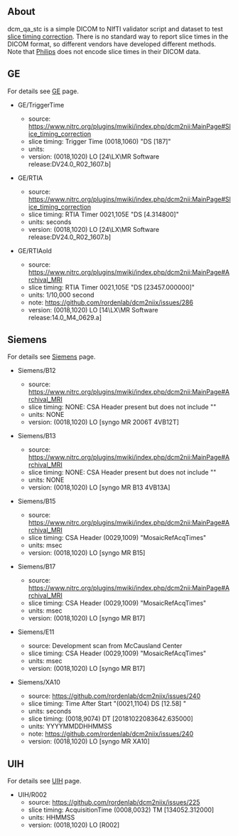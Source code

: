 
## About

dcm_qa_stc is a simple DICOM to NIfTI validator script and dataset to test [slice timing correction](https://www.mccauslandcenter.sc.edu/crnl/tools/stc). There is no standard way to report slice times in the DICOM format, so different vendors have developed different methods. Note that [Philips](https://github.com/rordenlab/dcm2niix/tree/master/Philips) does not encode slice times in their DICOM data.

## GE

For details see [GE](https://github.com/rordenlab/dcm2niix/tree/master/GE) page.

* GE/TriggerTime
  * source: https://www.nitrc.org/plugins/mwiki/index.php/dcm2nii:MainPage#Slice_timing_correction
  * slice timing: Trigger Time (0018,1060) "DS [187]"
  * units:
  * version: (0018,1020) LO [24\LX\MR Software release:DV24.0_R02_1607.b]

* GE/RTIA
  * source: https://www.nitrc.org/plugins/mwiki/index.php/dcm2nii:MainPage#Slice_timing_correction
  * slice timing: RTIA Timer 0021,105E "DS [4.314800]"
  * units: seconds
  * version: (0018,1020) LO [24\LX\MR Software release:DV24.0_R02_1607.b]

* GE/RTIAold
  * source: https://www.nitrc.org/plugins/mwiki/index.php/dcm2nii:MainPage#Archival_MRI
  * slice timing: RTIA Timer 0021,105E "DS [23457.000000]"
  * units: 1/10,000 second
  * note: https://github.com/rordenlab/dcm2niix/issues/286
  * version: (0018,1020) LO [14\LX\MR Software release:14.0_M4_0629.a]

## Siemens

For details see [Siemens](https://github.com/rordenlab/dcm2niix/tree/master/Siemens) page.

* Siemens/B12
  * source: https://www.nitrc.org/plugins/mwiki/index.php/dcm2nii:MainPage#Archival_MRI
  * slice timing: NONE: CSA Header present but does not include ""
  * units: NONE
  * version: (0018,1020) LO [syngo MR 2006T 4VB12T]

* Siemens/B13
  * source: https://www.nitrc.org/plugins/mwiki/index.php/dcm2nii:MainPage#Archival_MRI
  * slice timing: NONE: CSA Header present but does not include ""
  * units: NONE
  * version: (0018,1020) LO [syngo MR B13 4VB13A]

* Siemens/B15
  * source: https://www.nitrc.org/plugins/mwiki/index.php/dcm2nii:MainPage#Archival_MRI
  * slice timing: CSA Header (0029,1009) "MosaicRefAcqTimes"
  * units: msec
  * version: (0018,1020) LO [syngo MR B15]

* Siemens/B17
  * source: https://www.nitrc.org/plugins/mwiki/index.php/dcm2nii:MainPage#Archival_MRI
  * slice timing: CSA Header (0029,1009) "MosaicRefAcqTimes"
  * units: msec
  * version: (0018,1020) LO [syngo MR B17]

* Siemens/E11
  * source: Development scan from McCausland Center
  * slice timing: CSA Header (0029,1009) "MosaicRefAcqTimes"
  * units: msec
  * version: (0018,1020) LO [syngo MR B17]

* Siemens/XA10
  * source: https://github.com/rordenlab/dcm2niix/issues/240
  * slice timing: Time After Start "(0021,1104) DS [12.58] "
  * units: seconds
  * slice timing: (0018,9074) DT [20181022083642.635000]
  * units: YYYYMMDDHHMMSS
  * note: https://github.com/rordenlab/dcm2niix/issues/240
  * version: (0018,1020) LO [syngo MR XA10]

## UIH

For details see [UIH](https://github.com/rordenlab/dcm2niix/tree/master/UIH) page.

* UIH/R002
  * source: https://github.com/rordenlab/dcm2niix/issues/225
  * slice timing: AcquisitionTime (0008,0032) TM [134052.312000]
  * units: HHMMSS
  * version: (0018,1020) LO [R002]
